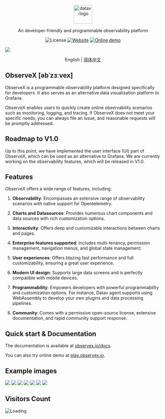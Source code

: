 <p align="center">
  <img src="https://datav.io/logo.png" alt="datav-logo" width="60" />
</p>

<p align="center">
   An developer-friendly and programmable observability platform
</p>

<p align="center">
    <img alt="License" src="https://img.shields.io/badge/license-Apache2.0-brightgreen"> 
    <a href="https://datav.io"><img alt="Website" src="https://img.shields.io/badge/Website-datav.io-blue"></a>
    <a href="https://play.datav.io"><img alt="Online demo" src="https://img.shields.io/badge/Online-demo-blue"></a>
</p>

<div>
  <img src="https://github.com/observexio/assets/blob/main/datav-readme/home-example1.jpg?raw=true" />
  <p align="center">
    English | <a href="./README_CN.md">简体中文</a>
  </p>
</div>
  



## ObserveX [əbˈzɜːvex]

ObserveX is a programmable observability platform designed specifically for developers. It also serves as an alternative data visualization platform to Grafana.

ObserveX enables users to quickly create online observability scenarios such as monitoring, logging, and tracing. If ObserveX does not meet your specific needs, you can always file an issue, and reasonable requests will be promptly addressed.

## Roadmap to V1.0

Up to this point, we have implemented the user interface (UI) part of ObserveX, which can be used as an alternative to Grafana. We are currently working on the observability features, which will be released in V1.0.

## Features
ObserveX offers a wide range of features, including:

1. **Observability**: Encompasses an extensive range of observability scenarios with native support for Opentelemetry.
   
2. **Charts and Datasources**: Provides numerous chart components and data sources with rich customization options.

3. **Interactivity**: Offers deep and customizable interactions between charts and pages.

4. **Enterprise features supported**: Includes multi-tenancy, permission management, navigation menus, and global state management.

5. **User experiences**: Offers blazing fast performance and full customizability, ensuring a great user experience.

6. **Modern UI design**: Supports large data screens and is perfectly compatible with mobile devices.

7. **Programmability**: Empowers developers with powerful programmability and customization options. For instance, Datav agent supports using WebAssembly to develop your own plugins and data processing pipelines.

8. **Community**: Comes with a permissive open-source license, extensive documentation, and rapid community support response.

## Quick start & Documentation

The documentation is available at [observex.io/docs](https://datav.io/docs).

You can also try online demo at [play.observex.io](https://play.datav.io).


## Example images

<img src="https://github.com/observexio/assets/blob/main/datav-readme/home-example1.jpg?raw=true" />

<img src="https://github.com/observexio/assets/blob/main/datav-readme/runtime-example.jpg?raw=true" />

<img src="https://github.com/observexio/assets/blob/main/datav-readme/host-example.jpg?raw=true" />

<img src="https://github.com/observexio/assets/blob/main/datav-readme/trace-search-example.jpg?raw=true" />

<img src="https://github.com/observexio/assets/blob/main/datav-readme/trace-example.jpg?raw=true" />

<img src="https://github.com/observexio/assets/blob/main/datav-readme/log-example.jpg?raw=true" />

<img src="https://github.com/observexio/assets/blob/main/datav-readme/alert-example.jpg?raw=true" />






## Visitors Count

<img align="left" src = "https://profile-counter.glitch.me/datav/count.svg" alt="Loading" />
